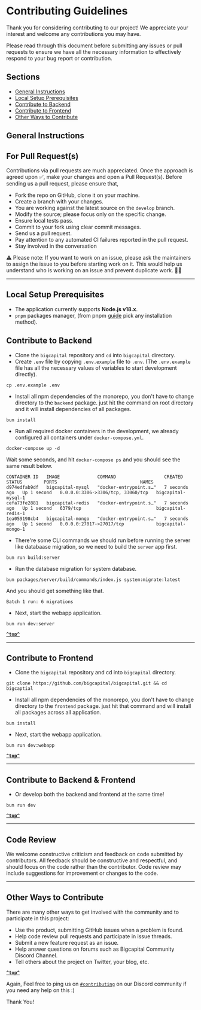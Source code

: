 # Contributing Guidelines

Thank you for considering contributing to our project! We appreciate your interest and welcome any contributions you may have.

Please read through this document before submitting any issues or pull requests to ensure we have all the necessary information to effectively respond to your bug report or contribution.

## Sections

- [General Instructions](#general-instructions)
- [Local Setup Prerequisites](#local-setup-prerequisites)
- [Contribute to Backend](#contribute-to-backend)
- [Contribute to Frontend](#contribute-to-frontend)
- [Other Ways to Contribute](#other-ways-to-contribute)

## General Instructions

## For Pull Request(s)

Contributions via pull requests are much appreciated. Once the approach is agreed upon ✅, make your changes and open a Pull Request(s). Before sending us a pull request, please ensure that,

- Fork the repo on GitHub, clone it on your machine.
- Create a branch with your changes.
- You are working against the latest source on the `develop` branch.
- Modify the source; please focus only on the specific change.
- Ensure local tests pass.
- Commit to your fork using clear commit messages.
- Send us a pull request.
- Pay attention to any automated CI failures reported in the pull request.
- Stay involved in the conversation

⚠️ Please note: If you want to work on an issue, please ask the maintainers to assign the issue to you before starting work on it. This would help us understand who is working on an issue and prevent duplicate work. 🙏🏻

---

## Local Setup Prerequisites
  - The application currently supports **Node.js v18.x**.
  - `pnpm` packages manager, (from pnpm [guide](https://pnpm.io/installation) pick any installation method).

## Contribute to Backend

- Clone the `bigcapital` repository and `cd` into `bigcapital` directory.
- Create `.env` file by copying `.env.example` file to `.env`. (The ``.env.example`` file has all the necessary values of variables to start development directly).

```
cp .env.example .env
```

- Install all npm dependencies of the monorepo, you don't have to change directory to the `backend` package. just hit the command on root directory and it will install dependencies of all packages.

```
bun install
```

- Run all required docker containers in the development, we already configured all containers under `docker-compose.yml`.

```
docker-compose up -d
```

Wait some seconds, and hit `docker-compose ps` and you should see the same result below.

```
CONTAINER ID   IMAGE              COMMAND                  CREATED         STATUS        PORTS                               NAMES
d974edfab9df   bigcapital-mysql   "docker-entrypoint.s…"   7 seconds ago   Up 1 second   0.0.0.0:3306->3306/tcp, 33060/tcp   bigcapital-mysql-1
cefa73fe2881   bigcapital-redis   "docker-entrypoint.s…"   7 seconds ago   Up 1 second   6379/tcp                            bigcapital-redis-1
1ea059198cb4   bigcapital-mongo   "docker-entrypoint.s…"   7 seconds ago   Up 1 second   0.0.0.0:27017->27017/tcp            bigcapital-mongo-1
```

- There're some CLI commands we should run before running the server like databaase migration, so we need to build the `server` app first.

```
bun run build:server
```

- Run the database migration for system database.

```
bun packages/server/build/commands/index.js system:migrate:latest
```

And you should get something like that.

```
Batch 1 run: 6 migrations
```

- Next, start the webapp application.

```
bun run dev:server
```

**[`^top^`](#)**

----

## Contribute to Frontend

- Clone the `bigcapital` repository and cd into `bigcapital` directory.

```
git clone https://github.com/bigcapital/bigcapital.git && cd bigcaptial
```

- Install all npm dependencies of the monorepo, you don't have to change directory to the `frontend` package. just hit that command and will install all packages across all application.

```
bun install
```

- Next, start the webapp application.

```
bun run dev:webapp
```

**[`^top^`](#)**

---

## Contribute to Backend & Frontend
- Or develop both the backend and frontend at the same time!

```
bun run dev
```

**[`^top^`](#)**

----
## Code Review

We welcome constructive criticism and feedback on code submitted by contributors. All feedback should be constructive and respectful, and should focus on the code rather than the contributor. Code review may include suggestions for improvement or changes to the code.

---

## Other Ways to Contribute

There are many other ways to get involved with the community and to participate in this project:

- Use the product, submitting GitHub issues when a problem is found.
- Help code review pull requests and participate in issue threads.
- Submit a new feature request as an issue.
- Help answer questions on forums such as Bigcapital Community Discord Channel.
- Tell others about the project on Twitter, your blog, etc.

**[`^top^`](#)**

Again, Feel free to ping us on [`#contributing`](https://discord.com/invite/c8nPBJafeb) on our Discord community if you need any help on this :)

Thank You!